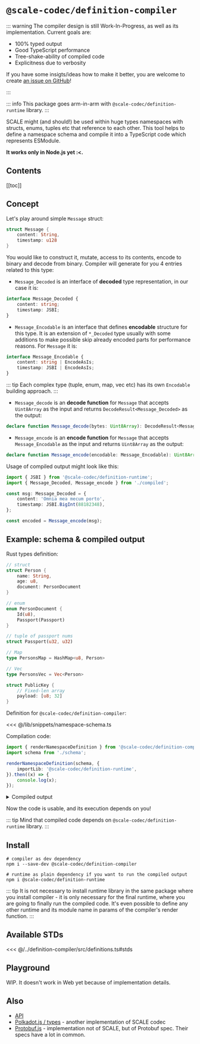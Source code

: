 # `@scale-codec/definition-compiler`

::: warning
The compiler design is still Work-In-Progress, as well as its implementation. Current goals are:

-   100% typed output
-   Good TypeScript performance
-   Tree-shake-ability of compiled code
-   Explicitness due to verbosity

If you have some insigts/ideas how to make it better, you are welcome to create [an issue on GitHub](https://github.com/soramitsu/scale-codec-js-library/issues)!

:::

::: info
This package goes arm-in-arm with `@scale-codec/definition-runtime` library.
:::

SCALE might (and should!) be used within huge types namespaces with structs, enums, tuples etc that reference to each other. This tool helps to define a namespace schema and compile it into a TypeScript code which represents ESModule.

**It works only in Node.js yet :&lt;.**

## Contents

[[toc]]

## Concept

Let's play around simple `Message` struct:

```rust
struct Message {
    content: String,
    timestamp: u128
}
```

You would like to construct it, mutate, access to its contents, encode to binary and decode from binary. Compiler will generate for you 4 entries related to this type:

-   `Message_Decoded` is an interface of **decoded** type representation, in our case it is:

```ts
interface Message_Decoded {
    content: string;
    timestamp: JSBI;
}
```

-   `Message_Encodable` is an interface that defines **encodable** structure for this type. It is an extension of `*_Decoded` type usually with some additions to make possible skip already encoded parts for performance reasons. For `Message` it is:

```ts
interface Message_Encodable {
    content: string | EncodeAsIs;
    timestamp: JSBI | EncodeAsIs;
}
```

::: tip
Each complex type (tuple, enum, map, vec etc) has its own `Encodable` building approach.
:::

-   `Message_decode` is an **decode function** for `Message` that accepts `Uint8Array` as the input and returns `DecodeResult<Message_Decoded>` as the output:

```ts
declare function Message_decode(bytes: Uint8Array): DecodeResult<Message_Decoded>;
```

-   `Message_encode` is an **encode function** for `Message` that accepts `Message_Encodable` as the input and returns `Uint8Array` as the output:

```ts
declare function Message_encode(encodable: Message_Encodable): Uint8Array;
```

Usage of compiled output might look like this:

```ts
import { JSBI } from '@scale-codec/definition-runtime';
import { Message_Decoded, Message_encode } from './compiled';

const msg: Message_Decoded = {
    content: 'Omnia mea mecum porto',
    timestamp: JSBI.BigInt(88182348),
};

const encoded = Message_encode(msg);
```

## Example: schema & compiled output

Rust types definition:

```rust
// struct
struct Person {
    name: String,
    age: u8,
    document: PersonDocument
}

// enum
enum PersonDocument {
    Id(u8),
    Passport(Passport)
}

// tuple of passport nums
struct Passport(u32, u32)

// Map
type PersonsMap = HashMap<u8, Person>

// Vec
type PersonsVec = Vec<Person>

struct PublicKey {
    // Fixed-len array
    payload: [u8; 32]
}
```

Definition for `@scale-codec/definition-compiler`:

<<< @/lib/snippets/namespace-schema.ts

Compilation code:

```ts
import { renderNamespaceDefinition } from '@scale-codec/definition-compiler';
import schema from './schema';

renderNamespaceDefinition(schema, {
    importLib: '@scale-codec/definition-runtime',
}).then((x) => {
    console.log(x);
});
```

<details>
<summary>Compiled output</summary>

<<< @/lib/snippets/namespace-schema-compiled.ts

</details>

Now the code is usable, and its execution depends on you!

::: tip
Mind that compiled code depends on `@scale-codec/definition-runtime` library.
:::

## Install

```shell
# compiler as dev dependency
npm i --save-dev @scale-codec/definition-compiler

# runtime as plain dependency if you want to run the compiled output
npm i @scale-codec/definition-runtime
```

::: tip
It is not necessary to install runtime library in the same package where you install compiler - it is only necessary for the final runtime, where you are going to finally run the compiled code. It's even possible to define any other runtime and its module name in params of the compiler's render function.
:::

## Available STDs

<<< @/../definition-compiler/src/definitions.ts#stds

## Playground

WIP. It doesn't work in Web yet because of implementation details.

## Also

-   [API](/api/definition-compiler)
-   [Polkadot.js / types](https://github.com/polkadot-js/api/tree/master/packages/types) - another implementation of SCALE codec
-   [Protobuf.js](https://protobufjs.github.io/protobuf.js/index.html) - implementation not of SCALE, but of Protobuf spec. Their specs have a lot in common.
